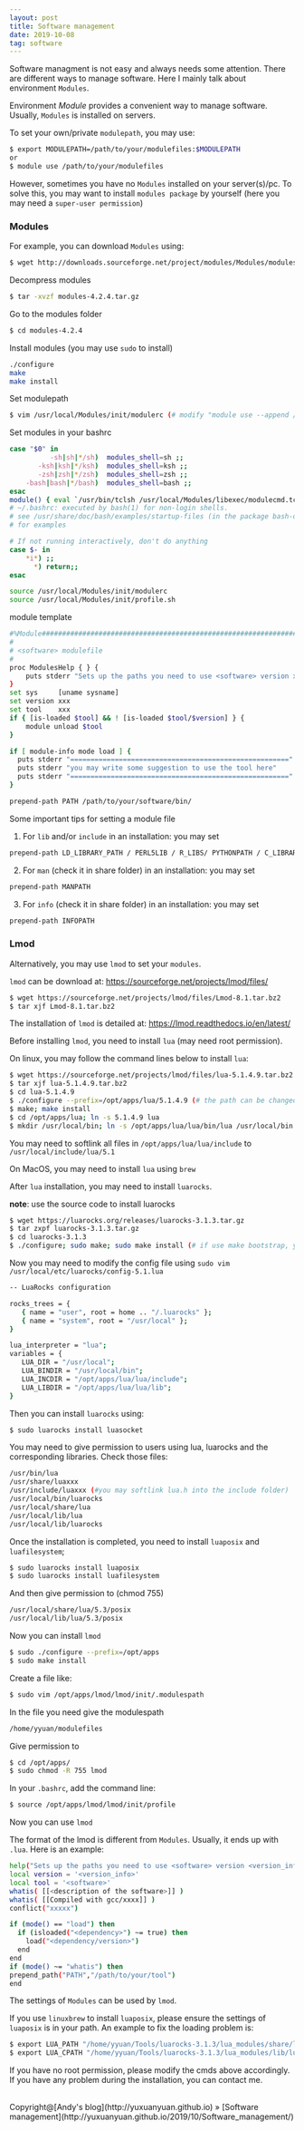 ```yaml
---
layout: post
title: Software management
date: 2019-10-08 
tag: software
---
```


Software managment is not easy and always needs some attention. There are different ways to manage software. Here I mainly talk about environment `Modules`.

Environment _Module_ provides a convenient way to manage software. Usually, ``Modules`` is installed on servers.

To set your own/private ``modulepath``, you may use: 


```bash
$ export MODULEPATH=/path/to/your/modulefiles:$MODULEPATH 
or 
$ module use /path/to/your/modulefiles
```

However, sometimes you have no ``Modules`` installed on your server(s)/pc. To solve this, you may want to install ``modules package`` by yourself (here you may need a ``super-user permission``)

### Modules

For example, you can download ``Modules`` using:


```bash
$ wget http://downloads.sourceforge.net/project/modules/Modules/modules-4.2.4/modules-4.2.4.tar.gz
```

Decompress modules 


```bash
$ tar -xvzf modules-4.2.4.tar.gz
```

Go to the modules folder


```bash
$ cd modules-4.2.4
```

Install modules (you may use ``sudo`` to install) 


```bash
./configure 
make 
make install 
```

Set modulepath


```bash
$ vim /usr/local/Modules/init/modulerc (# modify "module use --append /path/to/your/modulefiles")
```

Set modules in your bashrc


```bash
case "$0" in
          -sh|sh|*/sh)  modules_shell=sh ;;
       -ksh|ksh|*/ksh)  modules_shell=ksh ;;
       -zsh|zsh|*/zsh)  modules_shell=zsh ;;
    -bash|bash|*/bash)  modules_shell=bash ;;
esac
module() { eval `/usr/bin/tclsh /usr/local/Modules/libexec/modulecmd.tcl $modules_shell $*`; }
# ~/.bashrc: executed by bash(1) for non-login shells.
# see /usr/share/doc/bash/examples/startup-files (in the package bash-doc)
# for examples

# If not running interactively, don't do anything
case $- in
    *i*) ;;
      *) return;;
esac

source /usr/local/Modules/init/modulerc
source /usr/local/Modules/init/profile.sh
```

module template


```bash
#%Module######################################################################
#
# <software> modulefile
#
proc ModulesHelp { } {
    puts stderr "Sets up the paths you need to use <software> version xxx"
}
set sys     [uname sysname]
set version xxx
set tool    xxx
if { [is-loaded $tool] && ! [is-loaded $tool/$version] } {
    module unload $tool
}

if [ module-info mode load ] { 
  puts stderr "======================================================"
  puts stderr "you may write some suggestion to use the tool here"
  puts stderr "======================================================"
}

prepend-path PATH /path/to/your/software/bin/
```

Some important tips for setting a module file

1. For ``lib`` and/or ``include`` in an installation: you may set


```bash
prepend-path LD_LIBRARY_PATH / PERL5LIB / R_LIBS/ PYTHONPATH / C_LIBRARY_PATH /CPLUS_LIBRARY_PATH
```

2. For ``man`` (check it in share folder) in an installation: you may set


```bash
prepend-path MANPATH
```

3. For ``info`` (check it in share folder) in an installation: you may set 


```bash
prepend-path INFOPATH
```

### Lmod

Alternatively, you may use ``lmod`` to set your ``modules``. 

``lmod`` can be download at: https://sourceforge.net/projects/lmod/files/


```bash
$ wget https://sourceforge.net/projects/lmod/files/Lmod-8.1.tar.bz2
$ tar xjf Lmod-8.1.tar.bz2
```

The installation of ``lmod`` is detailed at: https://lmod.readthedocs.io/en/latest/

Before installing ``lmod``, you need to install ``lua`` (may need root permission).

On linux, you may follow the command lines below to install ``lua``:


```bash
$ wget https://sourceforge.net/projects/lmod/files/lua-5.1.4.9.tar.bz2
$ tar xjf lua-5.1.4.9.tar.bz2
$ cd lua-5.1.4.9
$ ./configure --prefix=/opt/apps/lua/5.1.4.9 (# the path can be changed if you have no root permission)
$ make; make install
$ cd /opt/apps/lua; ln -s 5.1.4.9 lua
$ mkdir /usr/local/bin; ln -s /opt/apps/lua/lua/bin/lua /usr/local/bin
```

You may need to softlink all files in ``/opt/apps/lua/lua/include`` to ``/usr/local/include/lua/5.1``

On MacOS, you may need to install ``lua`` using ``brew``

After ``lua`` installation, you may need to install ``luarocks``.

**note**: use the source code to install luarocks


```bash
$ wget https://luarocks.org/releases/luarocks-3.1.3.tar.gz
$ tar zxpf luarocks-3.1.3.tar.gz
$ cd luarocks-3.1.3
$ ./configure; sudo make; sudo make install (# if use make bootstrap, you will have a problem in installing luaposix)
```

Now you may need to modify the config file using ``sudo vim /usr/local/etc/luarocks/config-5.1.lua``


```bash
-- LuaRocks configuration

rocks_trees = {
   { name = "user", root = home .. "/.luarocks" };
   { name = "system", root = "/usr/local" };
}

lua_interpreter = "lua";
variables = {
   LUA_DIR = "/usr/local";
   LUA_BINDIR = "/usr/local/bin";
   LUA_INCDIR = "/opt/apps/lua/lua/include";
   LUA_LIBDIR = "/opt/apps/lua/lua/lib";
}
```

Then you can install ``luarocks`` using:


```bash
$ sudo luarocks install luasocket
```

You may need to give permission to users using lua, luarocks and the corresponding libraries. Check those files:


```bash
/usr/bin/lua
/usr/share/luaxxx
/usr/include/luaxxx (#you may softlink lua.h into the include folder)
/usr/local/bin/luarocks
/usr/local/share/lua
/usr/local/lib/lua
/usr/local/lib/luarocks
```

Once the installation is completed, you need to install ``luaposix`` and ``luafilesystem``;


```bash
$ sudo luarocks install luaposix
$ sudo luarocks install luafilesystem
```

And then give permission to (chmod 755)


```bash
/usr/local/share/lua/5.3/posix
/usr/local/lib/lua/5.3/posix
```

Now you can install ``lmod``


```bash
$ sudo ./configure --prefix=/opt/apps
$ sudo make install
```

Create a file like:


```bash
$ sudo vim /opt/apps/lmod/lmod/init/.modulespath
```

In the file you need give the modulespath


```bash
/home/yyuan/modulefiles
```

Give permission to 


```bash
$ cd /opt/apps/
$ sudo chmod -R 755 lmod
```

In your ``.bashrc``, add the command line:


```bash
$ source /opt/apps/lmod/lmod/init/profile
```

Now you can use ``lmod``

The format of the lmod is different from ``Modules``. Usually, it ends up with ``.lua``.  Here is an example:


```bash
help("Sets up the paths you need to use <software> version <version_info>")
local version = '<version_info>'
local tool = '<software>'
whatis( [[<description of the software>]] )
whatis( [[Compiled with gcc/xxxx]] )
conflict("xxxxx")

if (mode() == "load") then
  if (isloaded("<dependency>") ~= true) then
    load("<dependency/version>")
  end
end
if (mode() ~= "whatis") then
prepend_path("PATH","/path/to/your/tool")
end
```

The settings of ``Modules`` can be used by ``lmod``.

If you use ``linuxbrew`` to install ``luaposix``, please ensure the settings of ``luaposix`` is in your path. An example to fix the loading problem is: 


```bash
$ export LUA_PATH "/home/yyuan/Tools/luarocks-3.1.3/lua_modules/share/lua/5.3/?.lua;/home/yyuan/Tools/luarocks-3.1.3/lua_modules/share/lua/5.3/?/init.lua;;"
$ export LUA_CPATH "/home/yyuan/Tools/luarocks-3.1.3/lua_modules/lib/lua/5.3/?.so;/home/yyuan/Tools/luarocks-3.1.3/lua_modules/lib/lua/5.3/?/?.so;;" 
```

If you have no root permission, please modify the cmds above accordingly. If you have any problem during the installation, you can contact me.


<br>
Copyright@[Andy's blog](http://yuxuanyuan.github.io) » [Software management](http://yuxuanyuan.github.io/2019/10/Software_management/)  


